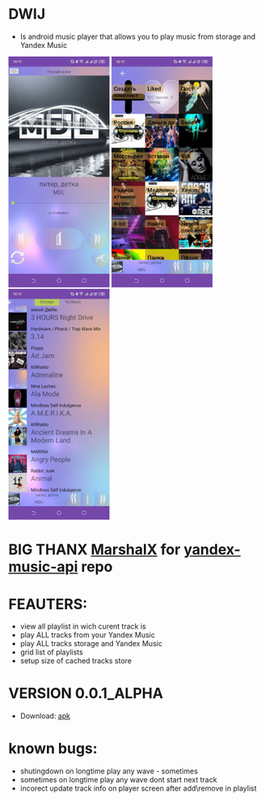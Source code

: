 # DWIJ 
- Is android music player that allows you to play music from storage and Yandex Music

<img src="https://github.com/Yellastro2/porfolio/blob/main/res/photo_2024-03-12_18-27-28.jpg" width="200"/> <img src="https://github.com/Yellastro2/porfolio/blob/main/res/photo_2024-03-12_18-27-31.jpg" width="200"/>
<img src="https://github.com/Yellastro2/porfolio/blob/main/res/photo_2024-03-12_18-27-34.jpg" width="200"/>

# BIG THANX [MarshalX](https://github.com/MarshalX) for [yandex-music-api](https://github.com/MarshalX/yandex-music-api) repo

# FEAUTERS:
- view all playlist in wich curent track is
- play ALL tracks from your Yandex Music
- play ALL tracks storage and Yandex Music
- grid list of playlists
- setup size of cached tracks store

# VERSION 0.0.1_ALPHA

- Download: [apk](https://github.com/Yellastro2/DWIJ/blob/main/androidApp/build/intermediates/apk/debug/androidApp-debug.apk)

# known bugs:
- shutingdown on longtime play any wave - sometimes
- sometimes on longtime play any wave dont start next track
- incorect update track info on player screen after add\remove in playlist
